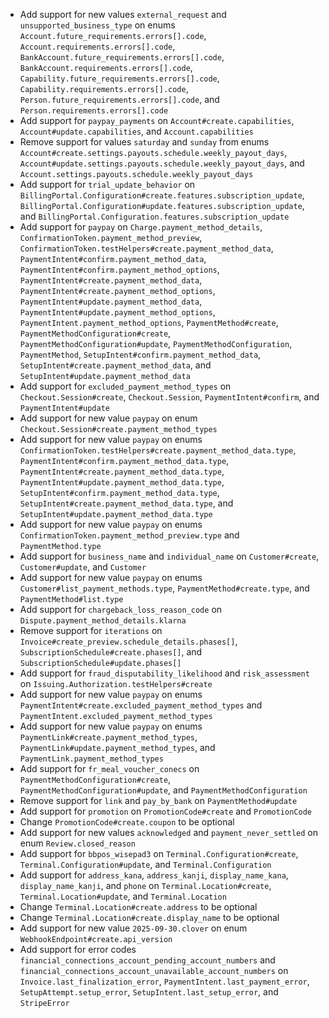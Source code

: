 * Add support for new values `external_request` and `unsupported_business_type` on enums `Account.future_requirements.errors[].code`, `Account.requirements.errors[].code`, `BankAccount.future_requirements.errors[].code`, `BankAccount.requirements.errors[].code`, `Capability.future_requirements.errors[].code`, `Capability.requirements.errors[].code`, `Person.future_requirements.errors[].code`, and `Person.requirements.errors[].code`
* Add support for `paypay_payments` on `Account#create.capabilities`, `Account#update.capabilities`, and `Account.capabilities`
* Remove support for values `saturday` and `sunday` from enums `Account#create.settings.payouts.schedule.weekly_payout_days`, `Account#update.settings.payouts.schedule.weekly_payout_days`, and `Account.settings.payouts.schedule.weekly_payout_days`
* Add support for `trial_update_behavior` on `BillingPortal.Configuration#create.features.subscription_update`, `BillingPortal.Configuration#update.features.subscription_update`, and `BillingPortal.Configuration.features.subscription_update`
* Add support for `paypay` on `Charge.payment_method_details`, `ConfirmationToken.payment_method_preview`, `ConfirmationToken.testHelpers#create.payment_method_data`, `PaymentIntent#confirm.payment_method_data`, `PaymentIntent#confirm.payment_method_options`, `PaymentIntent#create.payment_method_data`, `PaymentIntent#create.payment_method_options`, `PaymentIntent#update.payment_method_data`, `PaymentIntent#update.payment_method_options`, `PaymentIntent.payment_method_options`, `PaymentMethod#create`, `PaymentMethodConfiguration#create`, `PaymentMethodConfiguration#update`, `PaymentMethodConfiguration`, `PaymentMethod`, `SetupIntent#confirm.payment_method_data`, `SetupIntent#create.payment_method_data`, and `SetupIntent#update.payment_method_data`
* Add support for `excluded_payment_method_types` on `Checkout.Session#create`, `Checkout.Session`, `PaymentIntent#confirm`, and `PaymentIntent#update`
* Add support for new value `paypay` on enum `Checkout.Session#create.payment_method_types`
* Add support for new value `paypay` on enums `ConfirmationToken.testHelpers#create.payment_method_data.type`, `PaymentIntent#confirm.payment_method_data.type`, `PaymentIntent#create.payment_method_data.type`, `PaymentIntent#update.payment_method_data.type`, `SetupIntent#confirm.payment_method_data.type`, `SetupIntent#create.payment_method_data.type`, and `SetupIntent#update.payment_method_data.type`
* Add support for new value `paypay` on enums `ConfirmationToken.payment_method_preview.type` and `PaymentMethod.type`
* Add support for `business_name` and `individual_name` on `Customer#create`, `Customer#update`, and `Customer`
* Add support for new value `paypay` on enums `Customer#list_payment_methods.type`, `PaymentMethod#create.type`, and `PaymentMethod#list.type`
* Add support for `chargeback_loss_reason_code` on `Dispute.payment_method_details.klarna`
* Remove support for `iterations` on `Invoice#create_preview.schedule_details.phases[]`, `SubscriptionSchedule#create.phases[]`, and `SubscriptionSchedule#update.phases[]`
* Add support for `fraud_disputability_likelihood` and `risk_assessment` on `Issuing.Authorization.testHelpers#create`
* Add support for new value `paypay` on enums `PaymentIntent#create.excluded_payment_method_types` and `PaymentIntent.excluded_payment_method_types`
* Add support for new value `paypay` on enums `PaymentLink#create.payment_method_types`, `PaymentLink#update.payment_method_types`, and `PaymentLink.payment_method_types`
* Add support for `fr_meal_voucher_conecs` on `PaymentMethodConfiguration#create`, `PaymentMethodConfiguration#update`, and `PaymentMethodConfiguration`
* Remove support for `link` and `pay_by_bank` on `PaymentMethod#update`
* Add support for `promotion` on `PromotionCode#create` and `PromotionCode`
* Change `PromotionCode#create.coupon` to be optional
* Add support for new values `acknowledged` and `payment_never_settled` on enum `Review.closed_reason`
* Add support for `bbpos_wisepad3` on `Terminal.Configuration#create`, `Terminal.Configuration#update`, and `Terminal.Configuration`
* Add support for `address_kana`, `address_kanji`, `display_name_kana`, `display_name_kanji`, and `phone` on `Terminal.Location#create`, `Terminal.Location#update`, and `Terminal.Location`
* Change `Terminal.Location#create.address` to be optional
* Change `Terminal.Location#create.display_name` to be optional
* Add support for new value `2025-09-30.clover` on enum `WebhookEndpoint#create.api_version`
* Add support for error codes `financial_connections_account_pending_account_numbers` and `financial_connections_account_unavailable_account_numbers` on `Invoice.last_finalization_error`, `PaymentIntent.last_payment_error`, `SetupAttempt.setup_error`, `SetupIntent.last_setup_error`, and `StripeError`